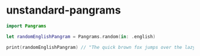 # unstandard-pangrams

```swift
import Pangrams

let randomEnglishPangram = Pangrams.random(in: .english)

print(randomEnglishPangram) // "The quick brown fox jumps over the lazy dog."

```
